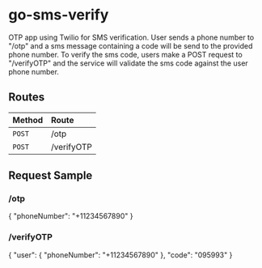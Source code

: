 # go-sms-verify
OTP app using Twilio for SMS verification. User sends a phone number to "/otp" and a sms message containing a code will be send to the provided phone number. To verify the sms code, users make a POST request to "/verifyOTP" and the service will validate the sms code against the user phone number.
 
## Routes

| Method           | Route                              |
| :--------------  | :--------------------------------------- |
| `POST`           | /otp  |
| `POST`           | /verifyOTP   |

## Request Sample
### /otp
{
    "phoneNumber": "+11234567890"
}

### /verifyOTP
{
    "user": {
        "phoneNumber": "+11234567890"
    },
    "code": "095993"
}



